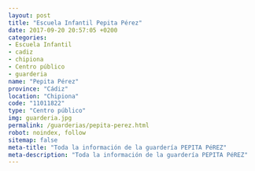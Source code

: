 ```yaml
---
layout: post
title: "Escuela Infantil Pepita Pérez"
date: 2017-09-20 20:57:05 +0200
categories:
- Escuela Infantil
- cadiz
- chipiona
- Centro público
- guarderia
name: "Pepita Pérez"
province: "Cádiz"
location: "Chipiona"
code: "11011822"
type: "Centro público"
img: guarderia.jpg
permalink: /guarderias/pepita-perez.html
robot: noindex, follow
sitemap: false
meta-title: "Toda la información de la guardería PEPITA PéREZ"
meta-description: "Toda la información de la guardería PEPITA PéREZ"
---
```

